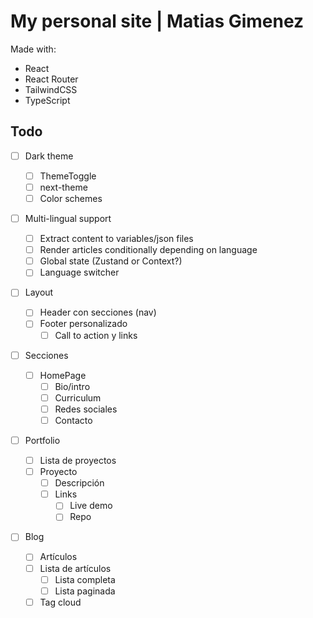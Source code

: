 # My personal site | Matias Gimenez 
Made with:
- React
- React Router
- TailwindCSS
- TypeScript

## Todo

- [ ] Dark theme

  - [ ] ThemeToggle
  - [ ] next-theme
  - [ ] Color schemes

- [ ] Multi-lingual support

  - [ ] Extract content to variables/json files
  - [ ] Render articles conditionally depending on language
  - [ ] Global state (Zustand or Context?)
  - [ ] Language switcher

- [ ] Layout

  - [ ] Header con secciones (nav)
  - [ ] Footer personalizado
    - [ ] Call to action y links

- [ ] Secciones

  - [ ] HomePage
    - [ ] Bio/intro
    - [ ] Curriculum
    - [ ] Redes sociales
    - [ ] Contacto

- [ ] Portfolio

  - [ ] Lista de proyectos
  - [ ] Proyecto
    - [ ] Descripción
    - [ ] Links
      - [ ] Live demo
      - [ ] Repo

- [ ] Blog
  - [ ] Artículos
  - [ ] Lista de artículos
    - [ ] Lista completa
    - [ ] Lista paginada
  - [ ] Tag cloud
